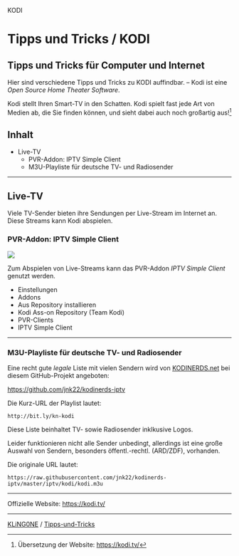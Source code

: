 KODI
# Tipps und Tricks / KODI  
Tipps und Tricks für Computer und Internet
---

Hier sind verschiedene Tipps und Tricks zu KODI auffindbar. – Kodi ist eine *Open Source Home Theater Software*.

Kodi stellt Ihren Smart-TV in den Schatten. Kodi spielt fast jede Art von Medien ab, die Sie finden können, und sieht dabei auch noch großartig aus![^1]

[^1]: Übersetzung der Website: https://kodi.tv/

## Inhalt

* Live-TV
  * PVR-Addon: IPTV Simple Client
  * M3U-Playliste für deutsche TV- und Radiosender

---

## Live-TV

Viele TV-Sender bieten ihre Sendungen per Live-Stream im Internet an. Diese Streams kann Kodi abspielen.

### PVR-Addon: IPTV Simple Client

![](Bild)

Zum Abspielen von Live-Streams kann das PVR-Addon *IPTV Simple Client* genutzt werden.

* Einstellungen
* Addons
* Aus Repository installieren
* Kodi Ass-on Repository (Team Kodi)
* PVR-Clients
* IPTV Simple Client

---

### M3U-Playliste für deutsche TV- und Radiosender

Eine recht gute *legale* Liste mit vielen Sendern wird von [KODINERDS.net](https://www.kodinerds.net/) bei diesem GitHub-Projekt angeboten:

https://github.com/jnk22/kodinerds-iptv

Die Kurz-URL der Playlist lautet:

```
http://bit.ly/kn-kodi
```

Diese Liste beinhaltet TV- sowie Radiosender inklkusive Logos.

Leider funktionieren nicht alle Sender unbedingt, allerdings ist eine große Auswahl von Sendern, besonders öffentl.-rechtl. (ARD/ZDF), vorhanden.

Die originale URL lautet:

```
https://raw.githubusercontent.com/jnk22/kodinerds-iptv/master/iptv/kodi/kodi.m3u
```

---

Offizielle Website: https://kodi.tv/

---

[KLiNG0NE](https://github.com/KLiNG0NE/) / [Tipps-und-Tricks](https://github.com/KLiNG0NE/Tipps-und-Tricks)
